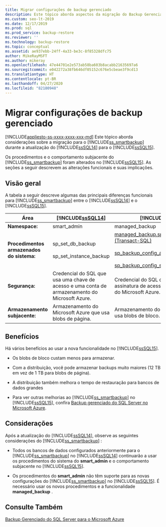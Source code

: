 ```yaml
---
title: Migrar configurações de backup gerenciado
description: Este tópico aborda aspectos da migração do Backup Gerenciado do SQL Server para o Microsoft Azure ao atualizar do SQL Server 2014 para o 2016.
ms.custom: seo-lt-2019
ms.date: 12/17/2019
ms.prod: sql
ms.prod_service: backup-restore
ms.reviewer: ''
ms.technology: backup-restore
ms.topic: conceptual
ms.assetid: ae937ebb-24ff-4a33-be3c-8f85328dfc75
author: MikeRayMSFT
ms.author: mikeray
ms.openlocfilehash: 47e44701e2e573ab58ba603b8acabb21635697a6
ms.sourcegitcommit: e042272a38fb646df05152c676e5cbeae3f9cd13
ms.translationtype: HT
ms.contentlocale: pt-BR
ms.lasthandoff: 04/27/2020
ms.locfileid: "82180948"
---
```

# <a name="migrate-managed-backup-settings"></a>Migrar configurações de backup gerenciado
[!INCLUDE[appliesto-ss-xxxx-xxxx-xxx-md](../../includes/appliesto-ss-xxxx-xxxx-xxx-md.md)]
  Este tópico aborda considerações sobre a migração para o [!INCLUDE[ss_smartbackup](../../includes/ss-smartbackup-md.md)] durante a atualização do [!INCLUDE[ssSQL14](../../includes/sssql14-md.md)] para o [!INCLUDE[ssSQL15](../../includes/sssql15-md.md)].  
  
 Os procedimentos e o comportamento subjacente do [!INCLUDE[ss_smartbackup](../../includes/ss-smartbackup-md.md)] foram alterados no [!INCLUDE[ssSQL15](../../includes/sssql15-md.md)]. As seções a seguir descrevem as alterações funcionais e suas implicações.  
  
## <a name="overview"></a>Visão geral  
 A tabela a seguir descreve algumas das principais diferenças funcionais para [!INCLUDE[ss_smartbackup](../../includes/ss-smartbackup-md.md)] entre o [!INCLUDE[ssSQL14](../../includes/sssql14-md.md)] e o [!INCLUDE[ssSQL15](../../includes/sssql15-md.md)].  
  
|Área|[!INCLUDE[ssSQL14](../../includes/sssql14-md.md)]|[!INCLUDE[ssSQL15](../../includes/sssql15-md.md)]|  
|----------|---------------------------|---------------------------|  
|**Namespace:**|smart_admin|managed_backup|  
|**Procedimentos armazenados do sistema:**|sp_set_db_backup<br /><br /> sp_set_instance_backup|[managed_backup.sp_backup_config_basic (Transact-SQL)](../../relational-databases/system-stored-procedures/managed-backup-sp-backup-config-basic-transact-sql.md)<br /><br /> [sp_backup_config_advanced](../../relational-databases/system-stored-procedures/managed-backup-sp-backup-config-advanced-transact-sql.md)<br /><br /> [sp_backup_config_schedule](../../relational-databases/system-stored-procedures/managed-backup-sp-backup-config-schedule-transact-sql.md)|  
|**Segurança:**|Credencial do SQL que usa uma chave de acesso e uma conta de armazenamento do Microsoft Azure.|Credencial do SQL que usa um token de assinatura de acesso compartilhado (SAS) do Microsoft Azure.|  
|**Armazenamento subjacente:**|Armazenamento do Microsoft Azure que usa blobs de página.|Armazenamento do Microsoft Azure que usa blobs de bloco.|  
  
## <a name="benefits"></a>Benefícios  
 Há vários benefícios ao usar a nova funcionalidade no [!INCLUDE[ssSQL15](../../includes/sssql15-md.md)].  
  
-   Os blobs de bloco custam menos para armazenar.  
  
-   Com a distribuição, você pode armazenar backups muito maiores (12 TB em vez de 1 TB para blobs de página).  
  
-   A distribuição também melhora o tempo de restauração para bancos de dados grandes  
  
-   Para ver outras melhorias ao [!INCLUDE[ss_smartbackup](../../includes/ss-smartbackup-md.md)] no [!INCLUDE[ssSQL15](../../includes/sssql15-md.md)], confira [Backup gerenciado do SQL Server no Microsoft Azure](../../relational-databases/backup-restore/sql-server-managed-backup-to-microsoft-azure.md).  
  
## <a name="considerations"></a>Considerações  
 Após a atualização do [!INCLUDE[ssSQL14](../../includes/sssql14-md.md)], observe as seguintes considerações do [!INCLUDE[ss_smartbackup](../../includes/ss-smartbackup-md.md)] :  
  
-   Todos os bancos de dados configurados anteriormente para o [!INCLUDE[ss_smartbackup](../../includes/ss-smartbackup-md.md)] no [!INCLUDE[ssSQL14](../../includes/sssql14-md.md)] continuarão a usar os procedimentos do sistema do **smart_admin** e o comportamento subjacente no [!INCLUDE[ssSQL15](../../includes/sssql15-md.md)].  
  
-   Os procedimentos do **smart_admin** não têm suporte para as novas configurações do [!INCLUDE[ss_smartbackup](../../includes/ss-smartbackup-md.md)] no [!INCLUDE[ssSQL15](../../includes/sssql15-md.md)]. É necessário usar os novos procedimentos e a funcionalidade **managed_backup** .  
  
## <a name="see-also"></a>Consulte Também  
 [Backup Gerenciado do SQL Server para o Microsoft Azure](../../relational-databases/backup-restore/sql-server-managed-backup-to-microsoft-azure.md)  
  
  
